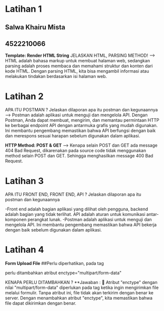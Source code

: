 # Latihan 1

## Salwa Khairu Mista
## 4522210066

**Template: Render HTML String**
JELASKAN HTML, PARSING METHOD!
--> HTML adalah bahasa markup untuk membuat halaman web, sedangkan parsing adalah proses membaca dan memahami struktur dan konten dari kode HTML. Dengan parsing HTML, kita bisa mengambil informasi atau melakukan tindakan berdasarkan isi halaman web.

# Latihan 2

APA ITU POSTMAN ?
Jelaskan dilaporan apa itu postman dan kegunaannya
--> Postman adalah aplikasi untuk menguji dan mengelola API. Dengan Postman, Anda dapat membuat, mengirim, dan memantau permintaan HTTP ke berbagai endpoint API dengan antarmuka grafis yang mudah digunakan. Ini membantu pengembang memastikan bahwa API berfungsi dengan baik dan merespons sesuai harapan sebelum digunakan dalam aplikasi.

**HTTP Method: POST & GET**
-->	Kenapa selain POST dan GET ada message 404 Bad Request, dikarenakan pada source code tidak menggunakan method selain POST dan GET. Sehingga menghasilkan message 400 Bad Request.

# Latihan 3
APA ITU FRONT END, FRONT END, API ?
Jelaskan dilaporan apa itu postman dan kegunaannya

-Front end adalah bagian aplikasi yang dilihat oleh pengguna, backend adalah bagian yang tidak terlihat. API adalah aturan untuk komunikasi antar-komponen perangkat lunak.
-Postman adalah aplikasi untuk menguji dan mengelola API. Ini membantu pengembang memastikan bahwa API bekerja dengan baik sebelum digunakan dalam aplikasi.

# Latihan 4

**Form Upload File**
 ##Perlu diperhatikan, pada tag <form>perlu ditambahkan atribut
enctype="multipart/form-data"

KENAPA PERLU DITAMBAHKAN ?
**Jawaban : 	Atribut "enctype" dengan nilai "multipart/form-data" diperlukan pada tag <form> ketika ingin mengirimkan file melalui formulir. Tanpa atribut ini, file tidak akan terkirim dengan benar ke server. Dengan menambahkan atribut "enctype", kita memastikan bahwa file dapat dikirimkan dengan benar.
